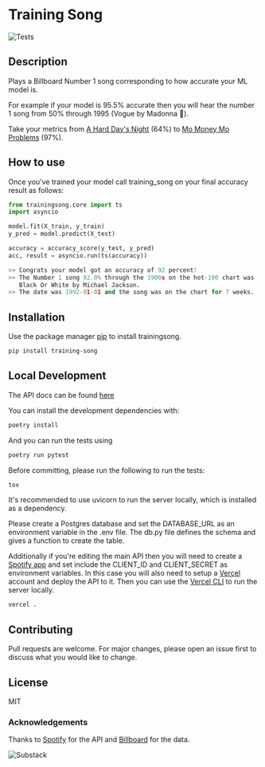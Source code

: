 # Training Song

![Tests](https://github.com/koayon/training_song/actions/workflows/tests.yaml/badge.svg)

<!-- [![PyPI version](https://badge.fury.io/py/training-song.svg)](https://badge.fury.io/py/training-song)
[![Build Status](https://travis-ci.com/koayon/training-song.svg?branch=main)](https://travis-ci.com/koayon/training-song) -->
<!-- [![codecov](https://codecov.io/gh/koayon/training-song/branch/main/graph/badge.svg?token=ZQZQZQZQZQ)](https://codecov.io/gh/koayon/training-song) -->
<!-- [![Documentation Status](https://readthedocs.org/projects/training-song/badge/?version=latest)](https://training-song.readthedocs.io/en/latest/?badge=latest) -->

## Description

Plays a Billboard Number 1 song corresponding to how accurate your ML model is.

For example if your model is 95.5% accurate then you will hear the number 1 song from 50% through 1995 (Vogue by Madonna 👑).

Take your metrics from [A Hard Day's Night](https://open.spotify.com/track/5J2CHimS7dWYMImCHkEFaJ?si=a0e9062fc8674757) (64%) to [Mo Money Mo Problems](https://open.spotify.com/track/4INDiWSKvqSKDEu7mh8HFz?si=81e7a21927d741c7) (97%).

## How to use

Once you've trained your model call training_song on your final accuracy result as follows:

```python
from trainingsong.core import ts
import asyncio

model.fit(X_train, y_train)
y_pred = model.predict(X_test)

accuracy = accuracy_score(y_test, y_pred)
acc, result = asyncio.run(ts(accuracy))

>> Congrats your model got an accuracy of 92 percent!
>> The Number 1 song 92.0% through the 1900s on the hot-100 chart was
   Black Or White by Michael Jackson.
>> The date was 1992-01-01 and the song was on the chart for 7 weeks.
```

## Installation

Use the package manager [pip](https://pip.pypa.io/en/stable/) to install trainingsong.

```bash
pip install training-song
```

## Local Development

The API docs can be found [here](https://training-song-api-koayon.vercel.app/docs)

You can install the development dependencies with:

```bash
poetry install
```

And you can run the tests using

```bash
poetry run pytest
```

Before committing, please run the following to run the tests:

```bash
tox
```

It's recommended to use uvicorn to run the server locally, which is
installed as a dependency.

Please create a Postgres database and set the DATABASE_URL as an environment
variable in the .env file. The db.py file defines the schema and gives a function
to create the table.

Additionally if you're editing the main API then you will need to create a [Spotify app](https://developer.spotify.com/)
and set include the CLIENT_ID and CLIENT_SECRET as environment variables.
In this case you will also need to setup a [Vercel](https://vercel.com/) account and deploy the API to it.
Then you can use the [Vercel CLI](https://vercel.com/docs/cli) to run the server locally.

```bash
vercel .
```

## Contributing

Pull requests are welcome. For major changes, please open an issue first to discuss what you would like to change.

## License

MIT

### Acknowledgements

Thanks to [Spotify](https://developer.spotify.com/) for the API and [Billboard](https://www.billboard.com/charts/hot-100) for the data.

![Substack](https://img.shields.io/badge/Substack-%23006f5c.svg?style=for-the-badge&logo=substack&logoColor=FF6719)

